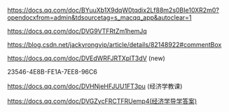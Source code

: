https://docs.qq.com/doc/BYuuXb1X9dqW0tqdix2Lf88m2s0BIe10XR2m0?opendocxfrom=admin&tdsourcetag=s_macqq_app&autoclear=1

https://docs.qq.com/doc/DVG9VTFRtZm1hemJq

https://blog.csdn.net/jackyrongvip/article/details/82148922#commentBox

https://docs.qq.com/doc/DVEdWRFJRTXplT3dV  (new)

23546-4E8B-FE1A-7EE8-96C6

https://docs.qq.com/doc/DVHNjeHFJUU1FT3pu (经济学教课)


https://docs.qq.com/doc/DVGZycFRCTFRUemp4(经济学导学答案)
